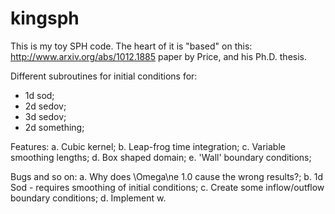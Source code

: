 # kingsph

This is my toy SPH code. The heart of it is "based" on this: http://www.arxiv.org/abs/1012.1885 paper by Price, and his Ph.D. thesis.

Different subroutines for initial conditions for:
  * 1d sod;
  * 2d sedov;
  * 3d sedov;
  * 2d something;

Features:
a. Cubic kernel;
b. Leap-frog time integration;
c. Variable smoothing lengths;
d. Box shaped domain;
e. 'Wall' boundary conditions;

Bugs and so on:
a. Why does \Omega\ne 1.0 cause the wrong results?;
b. 1d Sod - requires smoothing of initial conditions;
c. Create some inflow/outflow boundary conditions;
d. Implement w.